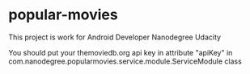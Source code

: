 # popular-movies
This project is work for Android Developer Nanodegree Udacity

You should put your themoviedb.org api key in attribute "apiKey" in com.nanodegree.popularmovies.service.module.ServiceModule class
